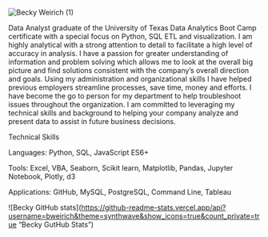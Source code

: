 ![Becky Weirich (1)](https://user-images.githubusercontent.com/37723017/127712165-cb37f166-e53b-49ac-995b-d396a445d244.png)

Data Analyst graduate of the University of Texas Data Analytics Boot Camp certificate with a special focus on Python, SQL ETL and visualization.  I am highly analytical with a strong attention to detail to facilitate a high level of accuracy in analysis.  I have a passion for greater understanding of information and problem solving which allows me to look at the overall big picture and find solutions consistent with the company’s overall direction and goals. Using my administration and organizational skills I have helped previous employers streamline processes, save time, money and efforts. I have become the go to person for my department to help troubleshoot issues throughout the organization.   I am committed to leveraging my technical skills and background to helping your company analyze and present data to assist in future business decisions. 

Technical Skills

Languages: Python, SQL, JavaScript ES6+

Tools: Excel, VBA, Seaborn, Scikit learn, Matplotlib, Pandas, Jupyter Notebook, Plotly, d3

Applications: GitHub, MySQL, PostgreSQL, Command Line, Tableau

![Becky GitHub stats](https://github-readme-stats.vercel.app/api?username=bweirich&theme=synthwave&show_icons=true&count_private=true “Becky GutHub Stats”)
